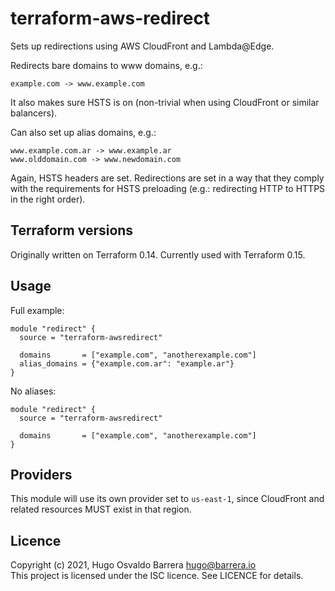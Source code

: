 # terraform-aws-redirect

Sets up redirections using AWS CloudFront and Lambda@Edge.

Redirects bare domains to www domains, e.g.:

    example.com -> www.example.com

It also makes sure HSTS is on (non-trivial when using CloudFront or similar
balancers).

Can also set up alias domains, e.g.:

    www.example.com.ar -> www.example.ar
    www.olddomain.com -> www.newdomain.com

Again, HSTS headers are set. Redirections are set in a way that they comply
with the requirements for HSTS preloading (e.g.: redirecting HTTP to HTTPS in
the right order).

## Terraform versions

Originally written on Terraform 0.14. Currently used with Terraform 0.15.

## Usage

Full example:

```hcl
module "redirect" {
  source = "terraform-awsredirect"

  domains       = ["example.com", "anotherexample.com"]
  alias_domains = {"example.com.ar": "example.ar"}
}
```

No aliases:
```hcl
module "redirect" {
  source = "terraform-awsredirect"

  domains       = ["example.com", "anotherexample.com"]
}
```

## Providers

This module will use its own provider set to `us-east-1`, since CloudFront and
related resources MUST exist in that region.

## Licence

Copyright (c) 2021, Hugo Osvaldo Barrera <hugo@barrera.io>  
This project is licensed under the ISC licence. See LICENCE for details.
